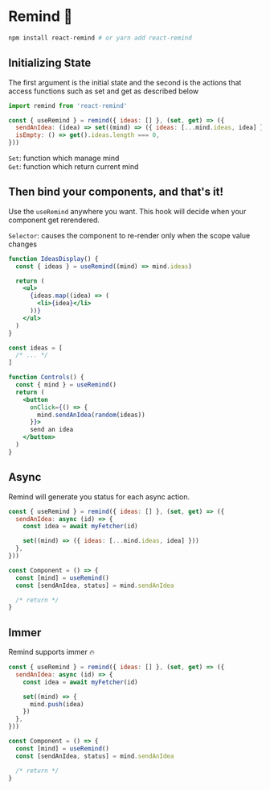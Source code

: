 # Remind 🧠

```bash
npm install react-remind # or yarn add react-remind
```

## Initializing State

The first argument is the initial state and the second is the actions that access functions such as set and get as described below

```jsx
import remind from 'react-remind'

const { useRemind } = remind({ ideas: [] }, (set, get) => ({
  sendAnIdea: (idea) => set((mind) => ({ ideas: [...mind.ideas, idea] })),
  isEmpty: () => get().ideas.length === 0,
}))
```

`Set`: function which manage mind<br>
`Get`: function which return current mind

## Then bind your components, and that's it!

Use the `useRemind` anywhere you want. This hook will decide when your component get rerendered.

`Selector`: causes the component to re-render only when the scope value changes

```jsx
function IdeasDisplay() {
  const { ideas } = useRemind((mind) => mind.ideas)

  return (
    <ul>
      {ideas.map((idea) => (
        <li>{idea}</li>
      ))}
    </ul>
  )
}

const ideas = [
  /* ... */
]

function Controls() {
  const { mind } = useRemind()
  return (
    <button
      onClick={() => {
        mind.sendAnIdea(random(ideas))
      }}>
      send an idea
    </button>
  )
}
```

## Async

Remind will generate you status for each async action.

```jsx
const { useRemind } = remind({ ideas: [] }, (set, get) => ({
  sendAnIdea: async (id) => {
    const idea = await myFetcher(id)

    set((mind) => ({ ideas: [...mind.ideas, idea] }))
  },
}))

const Component = () => {
  const [mind] = useRemind()
  const [sendAnIdea, status] = mind.sendAnIdea

  /* return */
}
```

## Immer

Remind supports immer 🔥

```jsx
const { useRemind } = remind({ ideas: [] }, (set, get) => ({
  sendAnIdea: async (id) => {
    const idea = await myFetcher(id)

    set((mind) => {
      mind.push(idea)
    })
  },
}))

const Component = () => {
  const [mind] = useRemind()
  const [sendAnIdea, status] = mind.sendAnIdea

  /* return */
}
```

